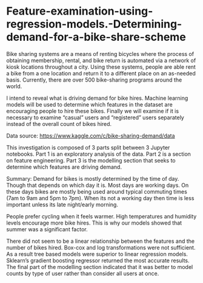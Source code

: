# Feature-examination-using-regression-models.-Determining-demand-for-a-bike-share-scheme

Bike sharing systems are a means of renting bicycles where the process of obtaining membership, rental, and bike return is automated via a network of kiosk locations throughout a city. Using these systems, people are able rent a bike from a one location and return it to a different place on an as-needed basis. Currently, there are over 500 bike-sharing programs around the world.

I intend to reveal what is driving demand for bike hires. Machine learning models will be used to determine which features in the dataset are encouraging people to hire these bikes. Finally we will examine if it is necessary to examine “casual” users and “registered” users separately instead of the overall count of bikes hired.

Data source: https://www.kaggle.com/c/bike-sharing-demand/data

This investigation is composed of 3 parts split between 3 Jupyter notebooks.
Part 1 is an exploratory analysis of the data.
Part 2 is a section on feature engineering.
Part 3 is the modelling section that seeks to determine which features are driving demand.

Summary:
Demand for bikes is mostly determined by the time of day. Though that depends on which day it is. Most days are working days. On these days bikes are mostly being used around typical commuting times (7am to 9am and 5pm to 7pm). When its not a working day then time is less important unless its late night/early morning.

People prefer cycling when it feels warmer. High temperatures and humidity levels encourage more bike hires. This is why our models showed that summer was a significant factor.

There did not seem to be a linear relationship between the features and the number of bikes hired. Box-cox and log transformations were not sufficient. As a result tree based models were superior to linear regression models. Sklearn’s gradient boosting regressor returned the most accurate results. The final part of the modelling section indicated that it was better to model counts by type of user rather than consider all users at once.
